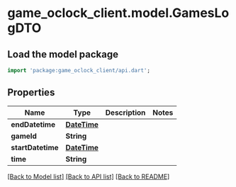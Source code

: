 # game_oclock_client.model.GamesLogDTO

## Load the model package
```dart
import 'package:game_oclock_client/api.dart';
```

## Properties
Name | Type | Description | Notes
------------ | ------------- | ------------- | -------------
**endDatetime** | [**DateTime**](DateTime.md) |  | 
**gameId** | **String** |  | 
**startDatetime** | [**DateTime**](DateTime.md) |  | 
**time** | **String** |  | 

[[Back to Model list]](../README.md#documentation-for-models) [[Back to API list]](../README.md#documentation-for-api-endpoints) [[Back to README]](../README.md)


